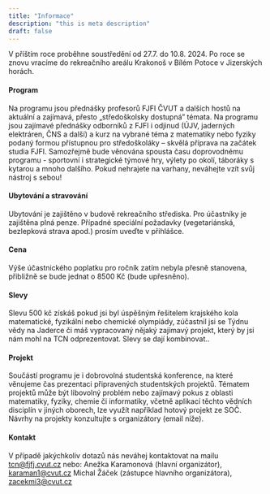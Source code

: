 ```yaml
---
title: "Informace"
description: "this is meta description"
draft: false
---
```


V příštím roce proběhne soustředění od 27.7. do 10.8. 2024. Po roce se znovu vracíme do rekreačního areálu Krakonoš v Bílém Potoce v Jizerských horách.

#### Program

Na programu jsou přednášky profesorů FJFI ČVUT a dalších hostů na aktuální a zajímavá, přesto „středoškolsky dostupná” témata. Na programu jsou zajímavé přednášky odborníků z FJFI i odjinud (ÚJV, jaderných elektráren, ČNS a další) a kurz na vybrané téma z matematiky nebo fyziky podaný formou přístupnou pro středoškoláky – skvělá příprava na začátek studia FJFI. Samozřejmě bude věnována spousta času doprovodnému programu - sportovní i strategické týmové hry, výlety po okolí, táboráky s kytarou a mnoho dalšího. Pokud nehrajete na varhany, neváhejte vzít svůj nástroj s sebou!

#### Ubytování a stravování

Ubytování je zajištěno v budově rekreačního střediska. Pro účastníky je zajištěna plná penze. Případné speciální požadavky (vegetariánská, bezlepková strava apod.) prosím uveďte v přihlášce.

#### Cena

Výše účastnického poplatku pro ročník zatím nebyla přesně stanovena, přibližně se bude jednat o 8500 Kč (bude upřesněno).

#### Slevy

Slevu 500 kč získáš pokud jsi byl úspěšným řešitelem krajského kola matematické, fyzikální nebo chemické olympiády, zúčastnil jsi se Týdnu vědy na Jaderce či máš vypracovaný nějaký zajímavý projekt, který by jsi nám mohl na TCN odprezentovat. Slevy se dají kombinovat..

#### Projekt

Součástí programu je i dobrovolná studentská konference, na které věnujeme čas prezentaci připravených studentských projektů. Tématem projektů může být libovolný problém nebo zajímavý pokus z oblasti matematiky, fyziky, chemie či informatiky, včetně aplikací těchto vědních disciplín v jiných oborech, lze využít například hotový projekt ze SOČ. Návrhy na projekty konzultujte s organizátory (email níže).

#### Kontakt

V případě jakýchkoliv dotazů nás neváhej kontaktovat na mailu tcn@fjfj.cvut.cz nebo:
Anežka Karamonová (hlavní organizátor), karaman1@cvut.cz
Michal Žáček (zástupce hlavního organizátora), zacekmi3@cvut.cz
